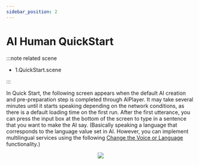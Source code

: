 ```yaml
---
sidebar_position: 2
---
```


# AI Human QuickStart

:::note related scene

- 1.QuickStart.scene

:::

In Quick Start, the following screen appears when the default AI creation and pre-preparation step is completed through AIPlayer. It may take several minutes until it starts speaking depending on the network conditions, as there is a default loading time on the first run. After the first utterance, you can press the input box at the bottom of the screen to type in a sentence that you want to make the AI say. (Basically speaking a language that corresponds to the language value set in AI. However, you can implement multilingual services using the following [Change the Voice or Language](/aihuman/unity-sdk/aiplayer/advanced-features#change-the-voice-or-language) functionality.)

<p align="center">
<img src="/img/aihuman/unity/quickstart_speech.png" style={{zoom: "40%"}} />
</p>

